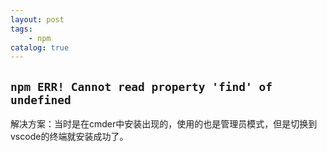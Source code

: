 ```yaml
---
layout: post
tags: 
    - npm
catalog: true
---
```



## `npm ERR! Cannot read property 'find' of undefined`

解决方案：当时是在cmder中安装出现的，使用的也是管理员模式，但是切换到vscode的终端就安装成功了。